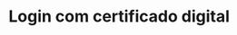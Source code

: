 ﻿# Login com certificado digital

<!-- link to version in English -->
<div data-alt-locales="en-us"></div>
